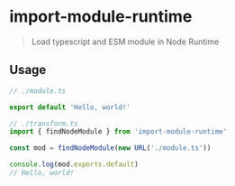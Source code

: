 # import-module-runtime
> Load typescript and ESM module in Node Runtime

## Usage

```ts
// ./module.ts

export default 'Hello, world!'
```

```ts
// ./transform.ts
import { findNodeModule } from 'import-module-runtime'

const mod = findNodeModule(new URL('./module.ts'))

console.log(mod.exports.default)
// Hello, world!
```

